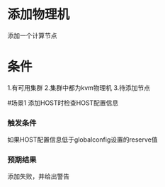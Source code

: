 # 添加物理机

添加一个计算节点

# 条件

1.有可用集群
2.集群中都为kvm物理机
3.待添加节点


#场景1 添加HOST时检查HOST配置信息

### 触发条件

如果HOST配置信息低于globalconfig设置的reserve值

### 预期结果

添加失败，并给出警告